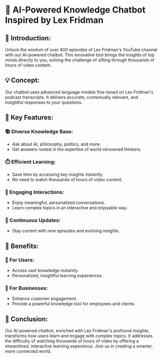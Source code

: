 # 🤖 AI-Powered Knowledge Chatbot Inspired by Lex Fridman

## 🚀 Introduction:
Unlock the wisdom of over 400 episodes of Lex Fridman's YouTube channel with our AI-powered chatbot. This innovative tool brings the insights of top minds directly to you, solving the challenge of sifting through thousands of hours of video content.

## 💡 Concept:
Our chatbot uses advanced language models fine-tuned on Lex Fridman's podcast transcripts. It delivers accurate, contextually relevant, and insightful responses to your questions.

## 🔑 Key Features:

### 📚 Diverse Knowledge Base:
- Ask about AI, philosophy, politics, and more.
- Get answers rooted in the expertise of world-renowned thinkers.

### ⏱️ Efficient Learning:
- Save time by accessing key insights instantly.
- No need to watch thousands of hours of video content.

### 💬 Engaging Interactions:
- Enjoy meaningful, personalized conversations.
- Learn complex topics in an interactive and enjoyable way.

### 🔄 Continuous Updates:
- Stay current with new episodes and evolving insights.

## 🎯 Benefits:

### 👥 For Users:
- Access vast knowledge instantly.
- Personalized, insightful learning experiences.

### 💼 For Businesses:
- Enhance customer engagement.
- Provide a powerful knowledge tool for employees and clients.

## 🌟 Conclusion:
Our AI-powered chatbot, enriched with Lex Fridman's profound insights, transforms how users learn and engage with complex topics. It addresses the difficulty of watching thousands of hours of video by offering a streamlined, interactive learning experience. Join us in creating a smarter, more connected world.

